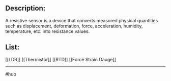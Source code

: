 ## Description:

A resistive sensor is a device that converts measured physical quantities such as displacement, deformation, force, acceleration, humidity, temperature, etc. into resistance values.

## List:

[[LDR]]
[[Thermistor]]
[[RTD]]
[[Force Strain Gauge]]

---

#hub